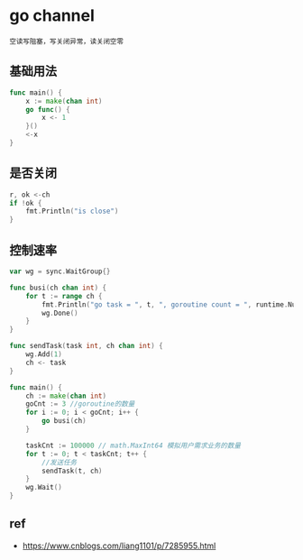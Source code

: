 # go channel

    空读写阻塞，写关闭异常，读关闭空零

## 基础用法

```go
func main() {
    x := make(chan int)
    go func() {
        x <- 1
    }()
    <-x
}
```

## 是否关闭

```go
r, ok <-ch
if !ok {
    fmt.Println("is close")
}
```

## 控制速率

```go
var wg = sync.WaitGroup{}

func busi(ch chan int) {
	for t := range ch {
		fmt.Println("go task = ", t, ", goroutine count = ", runtime.NumGoroutine())
		wg.Done()
	}
}

func sendTask(task int, ch chan int) {
	wg.Add(1)
	ch <- task
}

func main() {
	ch := make(chan int)
	goCnt := 3 //goroutine的数量
	for i := 0; i < goCnt; i++ {
		go busi(ch)
	}

	taskCnt := 100000 // math.MaxInt64 模拟用户需求业务的数量
	for t := 0; t < taskCnt; t++ {
		//发送任务
		sendTask(t, ch)
	}
	wg.Wait()
}
```


## ref

- <https://www.cnblogs.com/liang1101/p/7285955.html>
